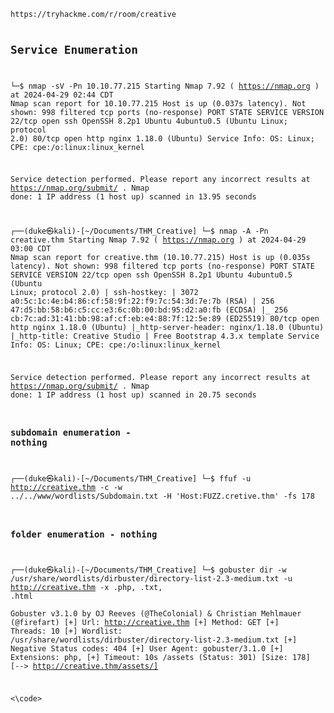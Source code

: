 <code>
https://tryhackme.com/r/room/creative

## Service Enumeration 

└─$ nmap  -sV -Pn  10.10.77.215
Starting Nmap 7.92 ( https://nmap.org ) at 2024-04-29 02:44 CDT
Nmap scan report for 10.10.77.215
Host is up (0.037s latency).
Not shown: 998 filtered tcp ports (no-response)
PORT   STATE SERVICE VERSION
22/tcp open  ssh     OpenSSH 8.2p1 Ubuntu 4ubuntu0.5 (Ubuntu Linux; protocol 2.0)
80/tcp open  http    nginx 1.18.0 (Ubuntu)
Service Info: OS: Linux; CPE: cpe:/o:linux:linux_kernel

Service detection performed. Please report any incorrect results at https://nmap.org/submit/ .
Nmap done: 1 IP address (1 host up) scanned in 13.95 seconds

┌──(duke㉿kali)-[~/Documents/THM_Creative]
└─$ nmap  -A  -Pn  creative.thm
Starting Nmap 7.92 ( https://nmap.org ) at 2024-04-29 03:00 CDT
Nmap scan report for creative.thm (10.10.77.215)
Host is up (0.035s latency).
Not shown: 998 filtered tcp ports (no-response)
PORT   STATE SERVICE VERSION
22/tcp open  ssh     OpenSSH 8.2p1 Ubuntu 4ubuntu0.5 (Ubuntu Linux; protocol 2.0)
| ssh-hostkey: 
|   3072 a0:5c:1c:4e:b4:86:cf:58:9f:22:f9:7c:54:3d:7e:7b (RSA)
|   256 47:d5:bb:58:b6:c5:cc:e3:6c:0b:00:bd:95:d2:a0:fb (ECDSA)
|_  256 cb:7c:ad:31:41:bb:98:af:cf:eb:e4:88:7f:12:5e:89 (ED25519)
80/tcp open  http    nginx 1.18.0 (Ubuntu)
|_http-server-header: nginx/1.18.0 (Ubuntu)
|_http-title: Creative Studio | Free Bootstrap 4.3.x template
Service Info: OS: Linux; CPE: cpe:/o:linux:linux_kernel

Service detection performed. Please report any incorrect results at https://nmap.org/submit/ .
Nmap done: 1 IP address (1 host up) scanned in 20.75 seconds

### subdomain enumeration - nothing
┌──(duke㉿kali)-[~/Documents/THM_Creative]
└─$ ffuf -u http://creative.thm -c -w ../../www/wordlists/Subdomain.txt -H 'Host:FUZZ.cretive.thm' -fs 178

### folder enumeration - nothing
┌──(duke㉿kali)-[~/Documents/THM_Creative]
└─$ gobuster dir -w /usr/share/wordlists/dirbuster/directory-list-2.3-medium.txt -u http://creative.thm -x .php, .txt, .html                                    
Gobuster v3.1.0
by OJ Reeves (@TheColonial) & Christian Mehlmauer (@firefart)
[+] Url:                     http://creative.thm
[+] Method:                  GET
[+] Threads:                 10
[+] Wordlist:                /usr/share/wordlists/dirbuster/directory-list-2.3-medium.txt
[+] Negative Status codes:   404
[+] User Agent:              gobuster/3.1.0
[+] Extensions:              php,
[+] Timeout:                 10s
/assets               (Status: 301) [Size: 178] [--> http://creative.thm/assets/]





<\code>
